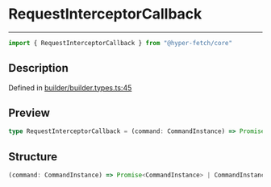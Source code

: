 

# RequestInterceptorCallback

<div class="api-docs__separator">

---

</div><div class="api-docs__import">

```ts
import { RequestInterceptorCallback } from "@hyper-fetch/core"
```

</div><div class="api-docs__section">

## Description

</div><div class="api-docs__description"><span class="api-docs__do-not-parse">



</span></div><p class="api-docs__definition">

Defined in [builder/builder.types.ts:45](https://github.com/BetterTyped/hyper-fetch/blob/3fe127e9/packages/core/src/builder/builder.types.ts#L45)

</p><div class="api-docs__section">

## Preview

</div><div class="api-docs__preview type single">

```ts
type RequestInterceptorCallback = (command: CommandInstance) => Promise<CommandInstance> | CommandInstance;
```

</div><div class="api-docs__section">

## Structure

</div><div class="api-docs__returns">

```ts
(command: CommandInstance) => Promise<CommandInstance> | CommandInstance
```

</div>